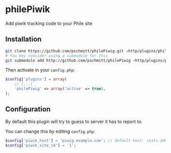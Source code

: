 philePiwik
==========

Add piwik tracking code to your Phile site


## Installation

```bash
git clone https://github.com/pschmitt/philePiwig.git ~http/plugins/philePiwig
# You may consider using a submodule for this
git submodule add http://github.com/pschmitt/philePiwig ~http/plugins/philePiwig
```

Then activate in your `config.php`:

```php
$config['plugins'] = array(
    // [...]
    'philePiwig' => array('active' => true),
);
```

## Configuration

By default this plugin will try to guess to server it has to report to.

You can change this by editing `config.php`:

```php
$config['piwik_host'] = 'piwig.example.com'; // default host: stats.$HOST
$config['piwik_site_id'] = '1';
```

